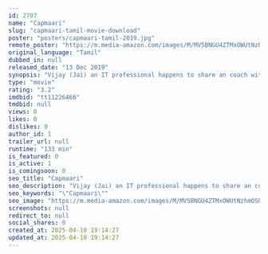 ```yaml
---
id: 2707
name: "Capmaari"
slug: "capmaari-tamil-movie-download"
poster: "posters/capmaari-tamil-2019.jpg"
remote_poster: "https://m.media-amazon.com/images/M/MV5BNGU4ZTMxOWUtNzhmOS00MzFjLTk5ZmItYTljMGY1NmMxMjIwXkEyXkFqcGc@._V1_SX300.jpg"
original_language: "Tamil"
dubbed_in: null
released_date: "13 Dec 2019"
synopsis: "Vijay (Jai) an IT professional happens to share an coach with Jenny (Vaibhavi Shandilya) and the duo strike a conversation and soon are sharing beers and the bed too. After two years they meet and recognize each other and for some..."
type: "movie"
rating: "3.2"
imdbid: "tt11226466"
tmdbid: null
views: 0
likes: 0
dislikes: 0
author_id: 1
trailer_url: null
runtime: "133 min"
is_featured: 0
is_active: 1
is_comingsoon: 0
seo_title: "Capmaari"
seo_description: "Vijay (Jai) an IT professional happens to share an coach with Jenny (Vaibhavi Shandilya) and the duo strike a conversation and soon are sharing beers and the bed too. After two years they meet and recognize each other and for some..."
seo_keywords: "\"Capmaari\""
seo_image: "https://m.media-amazon.com/images/M/MV5BNGU4ZTMxOWUtNzhmOS00MzFjLTk5ZmItYTljMGY1NmMxMjIwXkEyXkFqcGc@._V1_SX300.jpg"
screenshots: null
redirect_to: null
social_shares: 0
created_at: 2025-04-10 19:14:27
updated_at: 2025-04-10 19:14:27
---
```


